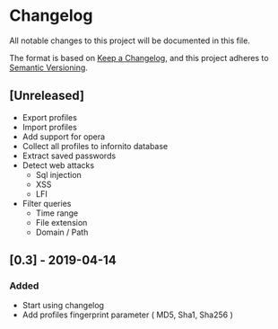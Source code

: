 # Changelog
All notable changes to this project will be documented in this file.

The format is based on [Keep a Changelog](https://keepachangelog.com/en/1.0.0/),
and this project adheres to [Semantic Versioning](https://semver.org/spec/v2.0.0.html).

## [Unreleased]
- Export profiles
- Import profiles
- Add support for opera
- Collect all profiles to infornito database
- Extract saved passwords
- Detect web attacks
    - Sql injection
    - XSS
    - LFI
- Filter queries
    - Time range
    - File extension
    - Domain / Path
## [0.3] - 2019-04-14
### Added
- Start using changelog
- Add profiles fingerprint parameter ( MD5, Sha1, Sha256 )